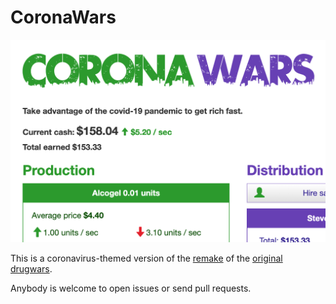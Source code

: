 # CoronaWars
![Screenshot of the game](images/screenshot.png)

This is a coronavirus-themed version of the [remake](https://github.com/bizkut/DopeWars) of the [original drugwars](https://en.wikipedia.org/wiki/Drugwars).

Anybody is welcome to open issues or send pull requests.